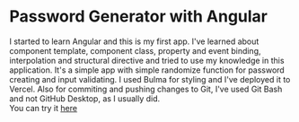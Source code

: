 # Password Generator with Angular

I started to learn Angular and this is my first app.
I've learned about component template, component class, property and event binding, interpolation and structural directive and tried to use my knowledge in this application.
It's a simple app with simple randomize function for password creating and input validating. I used Bulma for styling and I've deployed it to Vercel.
Also for commiting and pushing changes to Git, I've used Git Bash and not GitHub Desktop, as I usually did.  
You can try it [here](https://shoshas-password-generator.vercel.app/)
